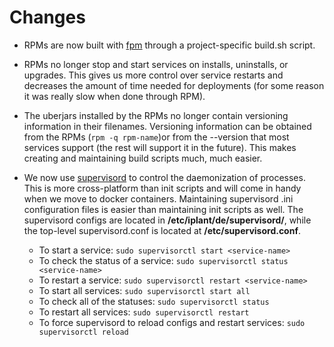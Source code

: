 # Changes

 * RPMs are now built with [fpm](https://github.com/jordansissel/fpm) through a project-specific build.sh script.

 * RPMs no longer stop and start services on installs, uninstalls, or upgrades. This gives us more control over service restarts and decreases the amount of time needed for deployments (for some reason it was really slow when done through RPM).

 * The uberjars installed by the RPMs no longer contain versioning information in their filenames. Versioning information can be obtained from the RPMs (<code>rpm -q rpm-name</code>)or from the --version that most services support (the rest will support it in the future). This makes creating and maintaining build scripts much, much easier.

 * We now use [supervisord](http://supervisord.org/) to control the daemonization of processes. This is more cross-platform than init scripts and will come in handy when we move to docker containers. Maintaining supervisord .ini configuration files is easier than maintaining init scripts as well. The supervisord configs are located in __/etc/iplant/de/supervisord/__, while the top-level supervisord.conf is located at __/etc/supervisord.conf__.
    * To start a service: `sudo supervisorctl start <service-name>`
    * To check the status of a service: `sudo supervisorctl status <service-name>`
    * To restart a service: `sudo supervisorctl restart <service-name>`
    * To start all services: `sudo supervisorctl start all`
    * To check all of the statuses: `sudo supervisorctl status`
    * To restart all services: `sudo supervisorctl restart`
    * To force supervisord to reload configs and restart services: `sudo supervisorctl reload`
